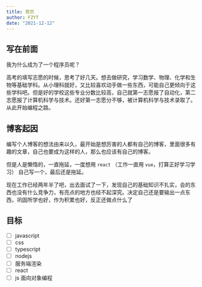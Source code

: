 ```yaml
---
title: 首页
author: FZYT
date: "2021-12-12"
---
```


## 写在前面

我为什么成为了一个程序员呢？

高考的填写志愿的时候，思考了好几天。想去做研究，学习数学、物理、化学和生物等基础学科。从小理科就好，又比较喜欢动手做一些东西，可能自己更倾向于这些学科吧。但是好的学校这些专业分数比较高，自己就第一志愿报了自动化，第二志愿报了计算机科学与技术。还好第一志愿分不够，被计算机科学与技术录取了。从此开始编程之路。

## 博客起因

编写个人博客的想法由来以久，最开始是想厉害的人都有自己的博客，里面很多有趣的文章，自己也要成为这样的人，那么也应该有自己的博客。

但是人是懒惰的，一直拖延，一度想用 `react` （工作一直用 `vue`，打算正好学习学习） 自己写一个，最后还是拖延。

现在工作已经两年半了吧，出去面试了一下，发现自己的基础知识不扎实，会的东西也没有什么竞争力，有亮点的地方也经不起深究。决定自己还是要输出一点东西，巩固所学也好，作为积累也好，反正还做点什么了

## 目标

- [ ] javascript
- [ ] css
- [ ] typescript
- [ ] nodejs
- [ ] 服务端渲染
- [ ] react
- [ ] js 面向对象编程

<Vssue :title="$title" />
